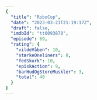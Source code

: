 ```yaml
---
{
  "title": "RoboCop",
  "date": "2023-03-21T21:19:17Z",
  "draft": false,
  "imdbId": "tt0093870",
  "episode": 69,
  "rating": {
    "vildeVåben": 10,
    "stærkeOneliners": 8,
    "fedSkurk": 10,
    "episkAction": 9,
    "barHudOgStoreMuskler": 3,
    "total": 40
  }
}
---
```


